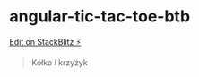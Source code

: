# angular-tic-tac-toe-btb

[Edit on StackBlitz ⚡️](https://stackblitz.com/edit/angular-tic-tac-toe-milosz-p)

> Kółko i krzyżyk
